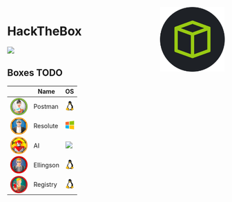 <img align="right" height=150 src="./hackthebox_logo.jpg"/>

# HackTheBox
<img src="https://www.hackthebox.eu/badge/image/75726"/>

## Boxes TODO

|                                                                   |  Name            |      OS                                | 
| ------------------------------------------------------------------| ---------------- |--------------------------------------- |
| <img align="center" height=40 src="EASY/_images/Postman.png"/>    | Postman          | <img width=20 src=_images/lin.png>     |
| <img align="center" height=40 src="MEDIUM/_images/Resolute.png"/> | Resolute         | <img width=20 src=_images/win.png>     |
| <img align="center" height=40 src="MEDIUM/_images/AI.png"/>       | AI               | <img width=20 src=../_images/lin.png>  |
| <img align="center" height=40 src="HARD/_images/Ellingson.png"/>  | Ellingson        | <img width=20 src=_images/lin.png>     |
| <img align="center" height=40 src="HARD/_images/Registry.png"/>   | Registry         | <img width=20 src=_images/lin.png>     |
